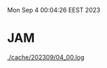 Mon Sep  4 00:04:26 EEST 2023
# JAM
<a href='./cache/202309/04_00.log'>./cache/202309/04_00.log</a>
